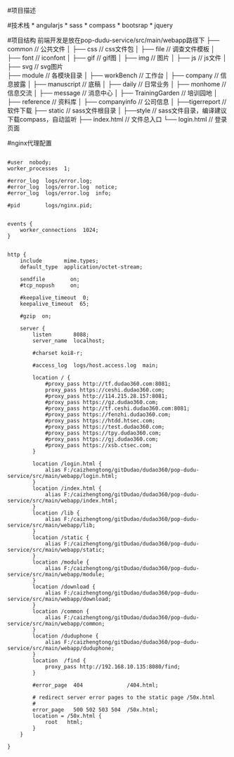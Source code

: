 #项目描述

#技术栈
    * angularjs
    * sass
    * compass
    * bootsrap
    * jquery

#项目结构
    前端开发是放在pop-dudu-service/src/main/webapp路径下
    ├── common                    // 公共文件 
    │   ├── css                   // css文件包
    │   ├── file                  // 调查文件模板
    │   ├── font                  // iconfont
    │   ├── gif                   // gif图
    │   ├── img                   // 图片
    │   ├── js                    // js文件
    │   ├── svg                   // svg图片      
    ├── module                    // 各模块目录
    │   ├── workBench             // 工作台
    │   ├── company               // 信息披露
    │   ├── manuscript            // 底稿
    │   ├── daily                 // 日常业务
    │   ├── monhome               // 信息交流
    │   ├── message               // 消息中心
    │   ├── TrainingGarden        // 培训园地
    │   ├── reference             // 资料库
    │   ├── companyinfo           // 公司信息
    │   ├──tigerreport            // 软件下载
    ├── static                    // sass文件根目录
    │   ├──style                  // sass文件目录，编译建议下载compass，自动监听
    ├── index.html                // 文件总入口
    └── login.html                // 登录页面

#nginx代理配置
```

#user  nobody;
worker_processes  1;

#error_log  logs/error.log;
#error_log  logs/error.log  notice;
#error_log  logs/error.log  info;

#pid        logs/nginx.pid;


events {
    worker_connections  1024;
}


http {
    include       mime.types;
    default_type  application/octet-stream;

    sendfile        on;
    #tcp_nopush     on;

    #keepalive_timeout  0;
    keepalive_timeout  65;

    #gzip  on;

    server {
        listen       8088;
        server_name  localhost;

        #charset koi8-r;

        #access_log  logs/host.access.log  main;

        location / {
            #proxy_pass http://tf.dudao360.com:8081;
            proxy_pass https://ceshi.dudao360.com;
            #proxy_pass http://114.215.28.157:8081;
            #proxy_pass https://gz.dudao360.com;
            #proxy_pass http://tf.ceshi.dudao360.com:8081;
            #proxy_pass https://fenzhi.dudao360.com;
            #proxy_pass https://htdd.htsec.com;
            #proxy_pass https://test.dudao360.com;
            #proxy_pass https://tpy.dudao360.com;
            #proxy_pass https://gj.dudao360.com;
            #proxy_pass https://xsb.ctsec.com;
        }

        location /login.html {
            alias F:/caizhengtong/gitDudao/dudao360/pop-dudu-service/src/main/webapp/login.html;
        }
        location /index.html {
            alias F:/caizhengtong/gitDudao/dudao360/pop-dudu-service/src/main/webapp/index.html;
        }
        location /lib {
            alias F:/caizhengtong/gitDudao/dudao360/pop-dudu-service/src/main/webapp/lib;
        }
        location /static {
            alias F:/caizhengtong/gitDudao/dudao360/pop-dudu-service/src/main/webapp/static;
        }
        location /module {
            alias F:/caizhengtong/gitDudao/dudao360/pop-dudu-service/src/main/webapp/module;
        }
        location /download {
            alias F:/caizhengtong/gitDudao/dudao360/pop-dudu-service/src/main/webapp/download;
        }
        location /common {
            alias F:/caizhengtong/gitDudao/dudao360/pop-dudu-service/src/main/webapp/common;
        }
        location /duduphone {
            alias F:/caizhengtong/gitDudao/dudao360/pop-dudu-service/src/main/webapp/duduphone;
        }
        location  /find {
            proxy_pass http://192.168.10.135:8080/find;
        }

        #error_page  404              /404.html;

        # redirect server error pages to the static page /50x.html
        #
        error_page   500 502 503 504  /50x.html;
        location = /50x.html {
            root   html;
        }
    }

}

```
    